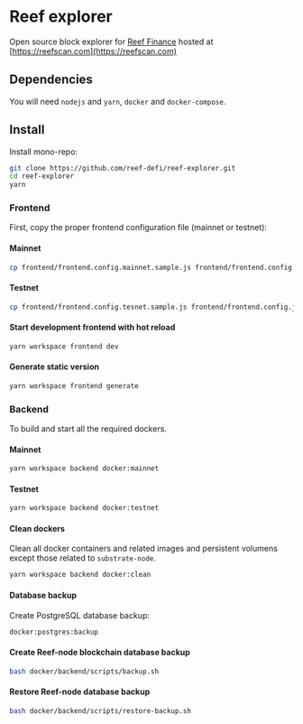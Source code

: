 # Reef explorer

Open source block explorer for [Reef Finance](https://reef.finance) hosted at [https://reefscan.com](https://reefscan.com)

## Dependencies

You will need `nodejs` and `yarn`, `docker` and `docker-compose`.

## Install

Install mono-repo:

```bash
git clone https://github.com/reef-defi/reef-explorer.git
cd reef-explorer
yarn
```

### Frontend

First, copy the proper frontend configuration file (mainnet or testnet):

#### Mainnet

```bash
cp frontend/frontend.config.mainnet.sample.js frontend/frontend.config.js
```

#### Testnet

```bash
cp frontend/frontend.config.tesnet.sample.js frontend/frontend.config.js
```

#### Start development frontend with hot reload

```bash
yarn workspace frontend dev
```

#### Generate static version

```bash
yarn workspace frontend generate
```

### Backend

To build and start all the required dockers.

#### Mainnet

```bash
yarn workspace backend docker:mainnet
```

#### Testnet

```bash
yarn workspace backend docker:testnet
```

#### Clean dockers

Clean all docker containers and related images and persistent volumens except those related to `substrate-node`.

```bash
yarn workspace backend docker:clean
```

#### Database backup

Create PostgreSQL database backup:

```bash
docker:postgres:backup
```

#### Create Reef-node blockchain database backup

```bash
bash docker/backend/scripts/backup.sh
```

#### Restore Reef-node database backup

```bash
bash docker/backend/scripts/restore-backup.sh
```